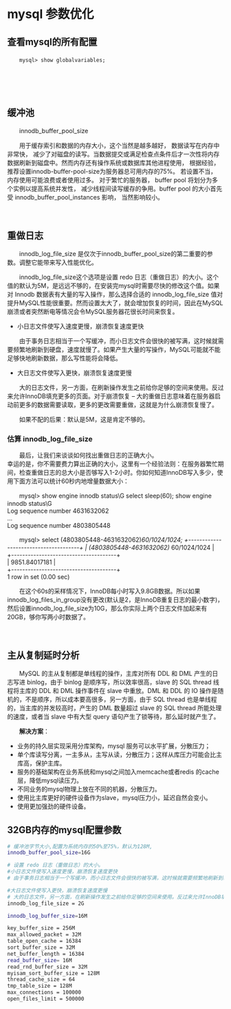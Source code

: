 # mysql 参数优化

## 查看mysql的所有配置

　　​`mysql> show globalvariables;`​

　　‍

　　‍

## 缓冲池

　　innodb_buffer_pool_size

　　用于缓存索引和数据的内存大小，这个当然是越多越好， 数据读写在内存中非常快， 减少了对磁盘的读写。当数据提交或满足检查点条件后才一次性将内存数据刷新到磁盘中。然而内存还有操作系统或数据库其他进程使用， 根据经验，推荐设置innodb-buffer-pool-size为服务器总可用内存的75%。 若设置不当， 内存使用可能浪费或者使用过多。 对于繁忙的服务器， buffer pool 将划分为多个实例以提高系统并发性， 减少线程间读写缓存的争用。buffer pool 的大小首先受 innodb_buffer_pool_instances 影响， 当然影响较小。

　　‍

## 重做日志

　　innodb_log_file_size 是仅次于innodb_buffer_pool_size的第二重要的参数。调整它能带来写入性能优化。

　　innodb_log_file_size这个选项是设置 redo 日志（重做日志）的大小。这个值的默认为5M，是远远不够的，在安装完mysql时需要尽快的修改这个值。如果对 Innodb 数据表有大量的写入操作，那么选择合适的 innodb_log_file_size 值对提升MySQL性能很重要。然而设置太大了，就会增加恢复的时间，因此在MySQL崩溃或者突然断电等情况会令MySQL服务器花很长时间来恢复。

* 小日志文件使写入速度更慢，崩溃恢复速度更快

　　由于事务日志相当于一个写缓冲，而小日志文件会很快的被写满，这时候就需要频繁地刷新到硬盘，速度就慢了。如果产生大量的写操作，MySQL可能就不能足够快地刷新数据，那么写性能将会降低。

* 大日志文件使写入更快，崩溃恢复速度更慢

　　大的日志文件，另一方面，在刷新操作发生之前给你足够的空间来使用。反过来允许InnoDB填充更多的页面。对于崩溃恢复 – 大的重做日志意味着在服务器启动前更多的数据需要读取，更多的更改需要重做，这就是为什么崩溃恢复慢了。

　　如果不配的后果：默认是5M，这是肯定不够的。

### 估算 innodb_log_file_size

　　最后，让我们来谈谈如何找出重做日志的正确大小。  
 幸运的是，你不需要费力算出正确的大小，这里有一个经验法则：在服务器繁忙期间，检查重做日志的总大小是否够写入1-2小时。你如何知道InnoDB写入多少，使用下面方法可以统计60秒内地增量数据大小：

　　mysql> show engine innodb status\G select sleep(60); show engine innodb status\G  
 Log sequence number 4631632062  
 ...  
 Log sequence number 4803805448

　　mysql> select (4803805448-4631632062)*60/1024/1024; +--------------------------------------+ | (4803805448-4631632062)* 60/1024/1024 |  
 +--------------------------------------+  
 |                        9851.84017181 |  
 +--------------------------------------+  
 1 row in set (0.00 sec)

　　在这个60s的采样情况下，InnoDB每小时写入9.8GB数据。所以如果innodb_log_files_in_group没有更改(默认是2，是InnoDB重复日志的最小数字)，然后设置innodb_log_file_size为10G，那么你实际上两个日志文件加起来有20GB，够你写两小时数据了。

　　‍

## 主从复制延时分析

　　MySQL 的主从复制都是单线程的操作，主库对所有  DDL 和 DML 产生的日志写进 binlog，由于 binlog 是顺序写，所以效率很高，slave 的 SQL thread 线程将主库的  DDL 和 DML 操作事件在 slave 中重放。DML 和 DDL 的 IO 操作是随机的，不是顺序，所以成本要高很多，另一方面，由于  SQL thread 也是单线程的，当主库的并发较高时，产生的 DML 数量超过 slave 的 SQL thread 所能处理的速度，或者当  slave 中有大型 query 语句产生了锁等待，那么延时就产生了。

　　**解决方案**：

* 业务的持久层实现采用分库架构，mysql 服务可以水平扩展，分散压力；
* 单个库读写分离，一主多从，主写从读，分散压力；这样从库压力可能会比主库高，保护主库。
* 服务的基础架构在业务系统和mysql之间加入memcache或者redis 的cache层，降低mysql读压力。
* 不同业务的mysql物理上放在不同的机器，分散压力。
* 使用比主库更好的硬件设备作为slave，mysql压力小，延迟自然会变小。
* 使用更加强劲的硬件设备。

## 32GB内存的mysql配置参数

```bash
# 缓冲池字节大小,配置为系统内存的50%至75%，默认为128M,
innodb_buffer_pool_size=16G

# 设置 redo 日志（重做日志）的大小。
#小日志文件使写入速度更慢，崩溃恢复速度更快
# 由于事务日志相当于一个写缓冲，而小日志文件会很快的被写满，这时候就需要频繁地刷新到硬盘，速度就慢了。如果产生大量的写操作，MySQL可能就不能足够快地刷新数据，那么写性能将会降低。

#大日志文件使写入更快，崩溃恢复速度更慢
# 大的日志文件，另一方面，在刷新操作发生之前给你足够的空间来使用。反过来允许InnoDB填充更多的页面。对于崩溃恢复 – 大的重做日志意味着在服务器启动前更多的数据需要读取，更多的更改需要重做，这就是为什么崩溃恢复慢了。
innodb_log_file_size = 2G

innodb_log_buffer_size=16M

key_buffer_size = 256M
max_allowed_packet = 32M
table_open_cache = 16384
sort_buffer_size = 32M
net_buffer_length = 16384
read_buffer_size= 16M
read_rnd_buffer_size = 32M
myisam_sort_buffer_size = 128M
thread_cache_size = 64
tmp_table_size = 128M
max_connections = 100000
open_files_limit = 500000

```
